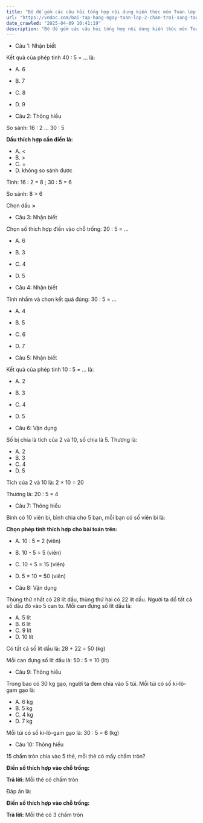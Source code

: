 ```yaml
---
title: "Bộ đề gồm các câu hỏi tổng hợp nội dung kiến thức môn Toán lớp 2 đã học ở Tuần 22 trong chương trình Toán lớp 2 Tập 2 Chân trời sáng tạo, giúp các em ôn tập và luyện giải các dạng bài tập Toán lớp 2. Mời các em cùng luyện tập."
url: "https://vndoc.com/bai-tap-hang-ngay-toan-lop-2-chan-troi-sang-tao-tuan-22-thu-2-336470"
date_crawled: "2025-04-09 10:41:19"
description: "Bộ đề gồm các câu hỏi tổng hợp nội dung kiến thức môn Toán lớp 2 đã học ở Tuần 22 trong chương trình Toán lớp 2 Tập 2 Chân trời sáng tạo, giúp các em ôn tập và luyện giải các dạng bài tập Toán lớp 2. Mời các em cùng luyện tập."
---
```


* Câu 1:  Nhận biết

Kết quả của phép tính 40 : 5 = ... là:

  * A. 6 
  * B. 7 
  * C. 8 
  * D. 9 



* Câu 2:  Thông hiểu

So sánh: 16 : 2 ... 30 : 5

**Dấu thích hợp cần điền là:**

  * A. <
  * B. >
  * C. = 
  * D. không so sánh được 



Tính: 16 : 2 = 8 ; 30 : 5 = 6

So sánh: 8 > 6

Chọn dấu **>**

* Câu 3:  Nhận biết

Chọn số thích hợp điền vào chỗ trống: 20 : 5 = ...

  * A. 6 
  * B. 3 
  * C. 4 
  * D. 5 



* Câu 4:  Nhận biết

Tính nhẩm và chọn kết quả đúng: 30 : 5 = ...

  * A. 4 
  * B. 5 
  * C. 6 
  * D. 7 



* Câu 5:  Nhận biết

Kết quả của phép tính 10 : 5 = ... là:

  * A. 2 
  * B. 3 
  * C. 4 
  * D. 5 



* Câu 6:  Vận dụng

Số bị chia là tích của 2 và 10, số chia là 5. Thương là:

  * A. 2 
  * B. 3 
  * C. 4 
  * D. 5 



Tích của 2 và 10 là: 2 × 10 = 20

Thương là: 20 : 5 = 4

* Câu 7:  Thông hiểu

Bình có 10 viên bi, bình chia cho 5 bạn, mỗi bạn có số viên bi là:

**Chọn phép tính thích hợp cho bài toán trên:**

  * A. 10 : 5 = 2 (viên) 
  * B. 10 - 5 = 5 (viên) 
  * C. 10 + 5 = 15 (viên) 
  * D. 5 × 10 = 50 (viên) 



* Câu 8:  Vận dụng

Thùng thứ nhất có 28 lít dầu, thùng thứ hai có 22 lít dầu. Người ta đổ tất cả số dầu đó vào 5 can to. Mỗi can đựng số lít dầu là:

  * A. 5 lít 
  * B. 6 lít 
  * C. 9 lít 
  * D. 10 lít 



Có tất cả số lít dầu là: 28 + 22 = 50 (kg)

Mỗi can đựng số lít dầu là: 50 : 5 = 10 (lít)

* Câu 9:  Thông hiểu

Trong bao có 30 kg gạo, người ta đem chia vào 5 túi. Mỗi túi có số ki-lô-gam gạo là:

  * A. 6 kg 
  * B. 5 kg 
  * C. 4 kg 
  * D. 7 kg 



Mỗi túi có số ki-lô-gam gạo là: 30 : 5 = 6 (kg)

* Câu 10:  Thông hiểu

15 chấm tròn chia vào 5 thẻ, mỗi thẻ có mấy chấm tròn?

**Điền số thích hợp vào chỗ trống:**

**Trả lời:** Mỗi thẻ có  chấm tròn

Đáp án là:

**Điền số thích hợp vào chỗ trống:**

**Trả lời:** Mỗi thẻ có 3 chấm tròn

